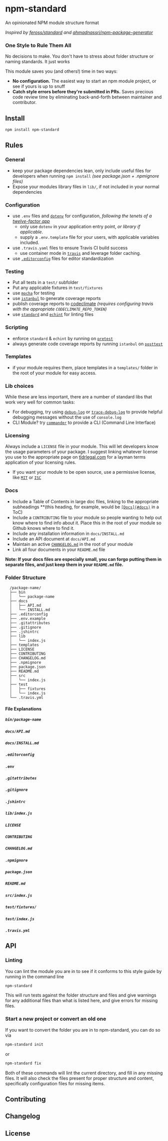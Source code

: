 # npm-standard
An opinionated NPM module structure format

*Inspired by [feross/standard](https://github.com/feross/standard) and [ahmadnassri/npm-package-generator](https://github.com/ahmadnassri/npm-package-generator)*

### One Style to Rule Them All

No decisions to make. You don't have to stress about folder structure or naming standards. It just works

This module saves you (and others!) time in two ways:

- **No configuration.** The easiest way to start an npm module project, or see if yours is up to snuff
- **Catch style errors before they're submitted in PRs.** Saves precious code review time by eliminating back-and-forth between maintainer and contributor.

## Install

```bash
npm install npm-standard
```

## Rules

### General

- keep your package dependencies lean, only include useful files for developers when running `npm install` *(see package.json + .npmignore files)*
- Expose your modules library files in `lib/`, if not included in your normal dependencies

### Configuration

- use `.env` files and [`dotenv`](https://www.npmjs.com/package/dotenv) for configuration, *following the tenets of a [twelve-factor app](http://12factor.net/)*
  - only use `dotenv` in your application entry point, *or library if applicable*.
  - supply a `.env.template` file for your users, with applicable variables included.
- use  `.travis.yaml` files to ensure Travis CI build success
  - use container mode in [`travis`](https://travis-ci.org/) and leverage folder caching.
- use [`.editorconfig`](http://editorconfig.org/) files for editor standardization

### Testing

- Put all tests in a `test/` subfolder
- Put any applicable fixtures in `test/fixtures`
- use [`mocha`](https://www.npmjs.com/package/mocha) for testing
- use [`istanbul`](https://www.npmjs.com/package/istanbul) to generate coverage reports
- publish coverage reports to [codeclimate](https://codeclimate.com/) *(requires configuring travis with the appropriate `CODECLIMATE_REPO_TOKEN`)*
- use [`standard`](https://www.npmjs.com/package/standard) and [`echint`](https://www.npmjs.com/package/echint) for linting files

### Scripting

- enforce `standard` & `echint` by running on [`pretest`](https://docs.npmjs.com/misc/scripts)
- always generate code coverage reports by running `istanbul` on [`posttest`](https://docs.npmjs.com/misc/scripts)

### Templates

- if your module requires them, place templates in a `templates/` folder in the root of your module for easy access.

### Lib choices

While these are less important, there are a number of standard libs that work very well for common tasks:

- For debugging, try using [`debug-log`](https://www.npmjs.com/package/debug-log) or [`trace-debug-log`](https://www.npmjs.com/package/trace-debug-log) to provide helpful debugging messages without the use of `console.log`
- CLI Module? try [`commander`](https://www.npmjs.com/package/commander) to provide a CLI (Command Line Interface)

### Licensing

Always include a `LICENSE` file in your module. This will let developers know the usage parameters of your package. I suggest linking whatever license you use to the appropriate page on [tldrlegal.com](http://tldrlegal.com) for a layman terms application of your licensing rules.

- If you want your module to be open source, use a permissive license, like [`MIT`](https://tldrlegal.com/license/mit-license) or [`ISC`](https://tldrlegal.com/license/-isc-license)

### Docs

- Include a Table of Contents in large doc files, linking to the appropriate subheadings **(this heading, for example, would be [`[Docs](#docs)`](#docs) in a ToC)
- Include a `CONTRIBUTING` file to your module so people wanting to help out know where to find info about it. Place this in the root of your module so Github knows where to find it.
- Include any installation information in `docs/INSTALL.md`
- Include an API document at `docs/API.md`
- Maintain an active [`CHANGELOG.md`](http://keepachangelog.com/) in the root of your module
- Link all four documents in your `README.md` file

**Note: If your docs files are especially small, you can forgo putting them in separate files, and just keep them in your `README.md` file.**

### Folder Structure

```
  /package-name/
  ├── bin
  │   └── package-name
  ├── docs
  │   ├── API.md
  │   └── INSTALL.md
  ├── .editorconfig
  ├── .env.example
  ├── .gitattributes
  ├── .gitignore
  ├── .jshintrc
  ├── lib
  │   └── index.js
  ├── templates
  ├── LICENSE
  ├── CONTRIBUTING
  ├── CHANGELOG.md
  ├── .npmignore
  ├── package.json
  ├── README.md
  ├── src
  │   └── index.js
  ├── test
  │   ├── fixtures
  │   └── index.js
  └── .travis.yml
```

#### File Explanations

##### `bin/package-name`
##### `docs/API.md`
##### `docs/INSTALL.md`
##### `.editorconfig`
##### `.env`
##### `.gitattributes`
##### `.gitignore`
##### `.jshintrc`
##### `lib/index.js`
##### `LICENSE`
##### `CONTRIBUTING`
##### `CHANGELOG.md`
##### `.npmignore`
##### `package.json`
##### `README.md`
##### `src/index.js`
##### `test/fixtures/`
##### `test/index.js`
##### `.travis.yml`

## API
### Linting

You can lint the module you are in to see if it conforms to this style guide by running in the command line

```bash
npm-standard
```

This will run tests against the folder structure and files and give warnings for any additional files than what is listed here, and give errors for missing files.

### Start a new project or convert an old one

If you want to convert the folder you are in to npm-standard, you can do so via

```bash
npm-standard init
```

or

```bash
npm-standard fix
```

Both of these commands will lint the current directory, and fill in any missing files. It will also check the files present for proper structure and content, specifically configuration files for missing items.

## Contributing

## Changelog

## License
